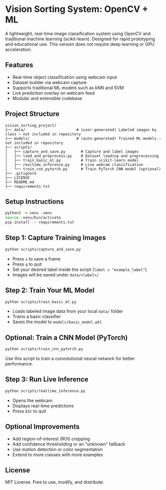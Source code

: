 # Vision Sorting System: OpenCV + ML

A lightweight, real-time image classification system using OpenCV and traditional machine learning (scikit-learn). Designed for rapid prototyping and educational use. This version does not require deep learning or GPU acceleration.

## Features

* Real-time object classification using webcam input
* Dataset builder via webcam capture
* Supports traditional ML models such as kNN and SVM
* Live prediction overlay on webcam feed
* Modular and extensible codebase

## Project Structure

```
vision_sorting_project/
├── data/                       # (user-generated) Labeled images by class – not included in repository
├── models/                     # (auto-generated) Trained ML models – not included in repository
├── scripts/
│   ├── capture_and_save.py       # Capture and label images
│   ├── load_and_preprocess.py    # Dataset loading and preprocessing
│   ├── train_basic_ml.py         # Train scikit-learn model
│   ├── realtime_inference.py     # Live webcam classification
│   └── train_cnn_pytorch.py      # Train PyTorch CNN model (optional)
├── .gitignore
├── LICENSE
├── README.md
├── requirements.txt
```

## Setup Instructions

```bash
python3 -m venv .venv
source .venv/bin/activate
pip install -r requirements.txt
```

## Step 1: Capture Training Images

```bash
python scripts/capture_and_save.py
```

* Press `s` to save a frame
* Press `q` to quit
* Set your desired label inside the script (`label = "example_label"`)
* Images will be saved under `data/<label>/`

## Step 2: Train Your ML Model

```bash
python scripts/train_basic_ml.py
```

* Loads labeled image data from your local `data/` folder
* Trains a basic classifier
* Saves the model to `models/basic_model.pkl`

## Optional: Train a CNN Model (PyTorch)

```bash
python scripts/train_cnn_pytorch.py
```

Use this script to train a convolutional neural network for better performance.

## Step 3: Run Live Inference

```bash
python scripts/realtime_inference.py
```

* Opens the webcam
* Displays real-time predictions
* Press `ESC` to quit

## Optional Improvements

* Add region-of-interest (ROI) cropping
* Add confidence thresholding or an "unknown" fallback
* Use motion detection or color segmentation
* Extend to more classes with more examples

## License

MIT License. Free to use, modify, and distribute.
